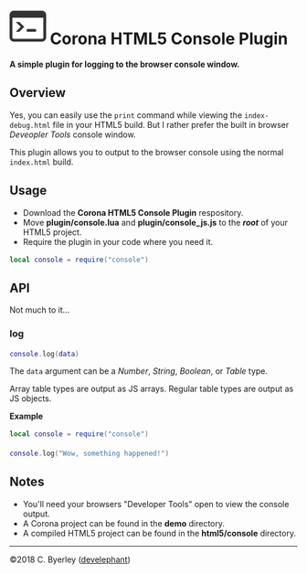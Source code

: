 # ![logo](logo.png) Corona HTML5 Console Plugin

__A simple plugin for logging to the browser console window.__

## Overview

Yes, you can easily use the `print` command while viewing the `index-debug.html` file in your HTML5 build. But I rather prefer the built in browser _Deveopler Tools_ console window.

This plugin allows you to output to the browser console using the normal `index.html` build.

## Usage

 - Download the __Corona HTML5 Console Plugin__ respository.
 - Move __plugin/console.lua__ and __plugin/console_js.js__ to the ___root___ of your HTML5 project.
 - Require the plugin in your code where you need it.

```lua
local console = require("console")
```

## API

Not much to it...

### log

```lua
console.log(data)
```

The `data` argument can be a _Number_, _String_, _Boolean_, or _Table_ type.

Array table types are output as JS arrays. Regular table types are output as JS objects.

__Example__

```lua
local console = require("console")

console.log("Wow, something happened!")
```

## Notes

 - You'll need your browsers "Developer Tools" open to view the console output.
 - A Corona project can be found in the __demo__ directory.
 - A compiled HTML5 project can be found in the __html5/console__ directory.

---

&copy;2018 C. Byerley ([develephant](https://develephant.com))


